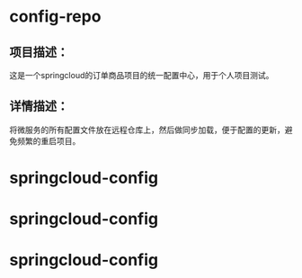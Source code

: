 # config-repo

## 项目描述：

这是一个springcloud的订单商品项目的统一配置中心，用于个人项目测试。



## 详情描述：

将微服务的所有配置文件放在远程仓库上，然后做同步加载，便于配置的更新，避免频繁的重启项目。

# springcloud-config
# springcloud-config
# springcloud-config
